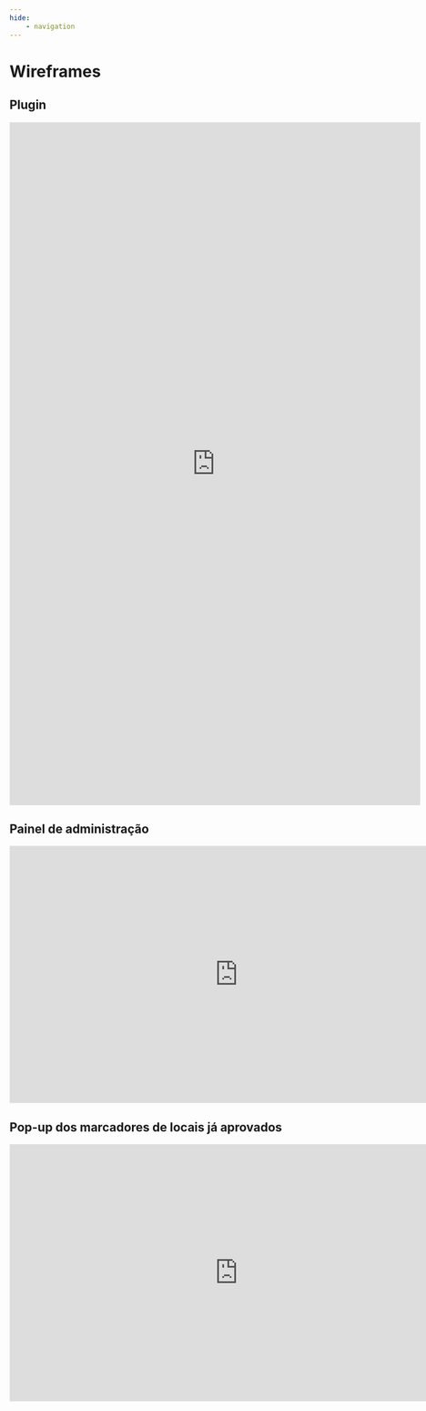 ```yaml
---
hide:
    - navigation
---
```


# **Wireframes**

## **Plugin**
<iframe style="border: 1px solid rgba(0, 0, 0, 0.1);" width="720" height="1198" src="https://www.figma.com/embed?embed_host=share&url=https%3A%2F%2Fwww.figma.com%2Fproto%2F81177TkOOjDw813LQQHjJH%2FWireframe---formul%25C3%25A1rio%3Ftype%3Ddesign%26node-id%3D161-156%26t%3D4rZlwsCJz5CdOeFN-1%26scaling%3Dmin-zoom%26page-id%3D66%253A37%26starting-point-node-id%3D161%253A156%26mode%3Ddesign" allowfullscreen></iframe>

## **Painel de administração**
<iframe style="border: 1px solid rgba(0, 0, 0, 0.1);" width="800" height="450" src="https://www.figma.com/embed?embed_host=share&url=https%3A%2F%2Fwww.figma.com%2Fproto%2FLf16NmNzFHcF5JfwzCG5YB%2FUntitled%3Ftype%3Ddesign%26node-id%3D215-2%26t%3DkKdphHf8PeAfDtR8-1%26scaling%3Dscale-down%26page-id%3D146%253A2%26starting-point-node-id%3D215%253A2%26mode%3Ddesign" allowfullscreen></iframe>

## **Pop-up dos marcadores de locais já aprovados**
<iframe style="border: 1px solid rgba(0, 0, 0, 0.1);" width="800" height="450" src="https://www.figma.com/embed?embed_host=share&url=https%3A%2F%2Fwww.figma.com%2Fproto%2FH5azN59yywVYXcyGFiRs6O%2FUntitled%3Ftype%3Ddesign%26node-id%3D5-3%26t%3DCsKPG91Lt0b14cgl-1%26scaling%3Dmin-zoom%26page-id%3D4%253A17%26mode%3Ddesign" allowfullscreen></iframe>